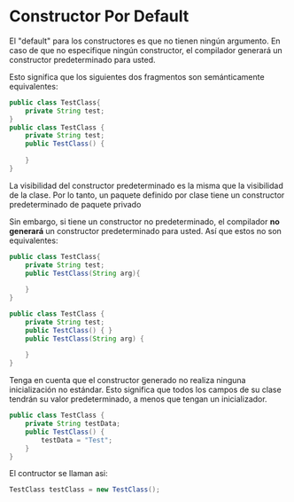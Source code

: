 # Constructor Por Default

El "default" para los constructores es que no tienen ningún argumento.
En caso de que no especifique ningún constructor, el compilador generará un constructor predeterminado para usted.

Esto significa que los siguientes dos fragmentos son semánticamente equivalentes:
```java
public class TestClass{
    private String test;
}
public class TestClass {
    private String test; 
    public TestClass() {
        
    }
}
```
La visibilidad del constructor predeterminado es la misma que la visibilidad de la clase.
Por lo tanto, un paquete definido por clase tiene un constructor predeterminado de paquete privado

Sin embargo, si tiene un constructor no predeterminado,
el compilador **no generará** un constructor predeterminado para usted.
Así que estos no son equivalentes:
```java
public class TestClass{
    private String test;
    public TestClass(String arg){
        
    }
}

public class TestClass { 
    private String test;
    public TestClass() { }
    public TestClass(String arg) {
        
    } 
}
```
Tenga en cuenta que el constructor generado no realiza ninguna inicialización no estándar. 
Esto significa que todos los campos de su clase tendrán su valor predeterminado, a menos que tengan un inicializador.
```java
public class TestClass {
    private String testData;
    public TestClass() { 
        testData = "Test";
    } 
}
```
El contructor se llaman asi:
```java
TestClass testClass = new TestClass();
```